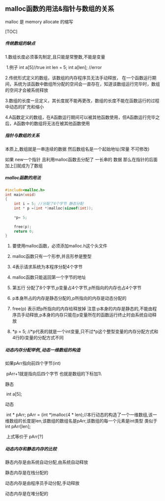 ## malloc函数的用法&指针与数组的关系

malloc 是 memory allocate 的缩写



[TOC]



##### 传统数组的缺点

1.数组长度必须事先制定,且只能是常整数,不能是变量 

​		1.例子  int a[5]//true   int len = 5; int a[len]; //error

2.传统形式定义的数组，该数组的内存程序员无法手动释放， 在一个函数运行期间，系统为该函数中数组所分配的空间会一直存在，知道该数组运行完毕时，数组的空间才会被系统释放

3.数组的长度一旦定义，其长度就不能再更改，数组的长度不能在函数运行的过程中动态的扩充和缩小

4.A函数定义的数组，在A函数运行期间可以被其他函数使用，但A函数运行完毕之后，A函数中的数组将无法在被其他函数使用

##### 指针与数组的关系 

本质上,数组就是一串连续的数据 然后数组名是一个起始地址(常量 不可修改)

如果 new一个指针  且利用malloc函数去分配了 一长串的 数据 那么在指针的后面加上[]就成为了数组 



##### malloc函数的用法

```c++
#include<malloc.h>
int main(void)
{
    int i = 5; //分配了4个字节 静态分配 
    int * p =(int *)malloc(sizeof(int)); 
    
    *p= 5;
    
    free(p);
    return 0;
}
```

1. 要使用malloc函数，必须添加malloc.h这个头文件 

2. malloc函数只有一个形参,并且形参是整型

3.  4表示请求系统为本程序分配4个字节

4. malloc函数只能返回第一个字节的地址

5. 第五行 分配了8个字节,p变量占4个字节,p所指向的内存也占4个字节

6. p本身所占的内存是静态分配的,p所指向的内存是动态分配的
7. free(p) 表示把p所指向的内存给释放掉  注意:p本身的内存是静态的,不能由程序员手动释放,p本身的内存只能在p变量所在的函数运行终止时由系统自动释放
8. \*p  = 5; //*p代表的就是一个int变量,只不过\*p这个整型变量的内存分配方式和4行的i变量的分配方式不同

##### 动态内存分配举例_动态一维数组的构造

如果pArr指向前四个字节(int)

​		pArr+1就是指向后四个字节  也就是数组的下标加1\



静态

​		int a[5];



动态

​		int * pArr;  pArr = (int *)malloc(4 * len);//本行动态的构造了一个一维数组,该一维数组的长度是len,该数组的数组名是pArr,该数组的每一个元素是int类型 类似于 int pArr[len];

​		上式等价于 pArr[?]



##### 动态内存和静态内存的比较

静态内存是由系统自动分配,由系统自动释放

静态内存是在栈分配的



动态内存是由程序员手动分配,手动释放

动态内存是在堆分配的



